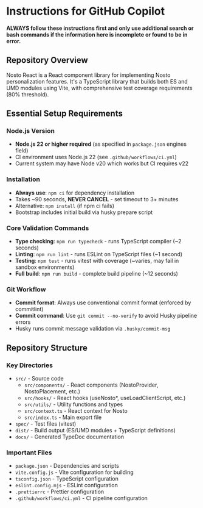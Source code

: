 # Instructions for GitHub Copilot

**ALWAYS follow these instructions first and only use additional search or bash commands if the information here is incomplete or found to be in error.**

## Repository Overview

Nosto React is a React component library for implementing Nosto personalization features. It's a TypeScript library that builds both ES and UMD modules using Vite, with comprehensive test coverage requirements (80% threshold).

## Essential Setup Requirements

### Node.js Version
- **Node.js 22 or higher required** (as specified in `package.json` engines field)
- CI environment uses Node.js 22 (see `.github/workflows/ci.yml`)
- Current system may have Node v20 which works but CI requires v22

### Installation
- **Always use**: `npm ci` for dependency installation
- Takes ~90 seconds, **NEVER CANCEL** - set timeout to 3+ minutes
- Alternative: `npm install` (if npm ci fails)
- Bootstrap includes initial build via husky prepare script

### Core Validation Commands
- **Type checking**: `npm run typecheck` - runs TypeScript compiler (~2 seconds)
- **Linting**: `npm run lint` - runs ESLint on TypeScript files (~1 second)  
- **Testing**: `npm test` - runs vitest with coverage (~varies, may fail in sandbox environments)
- **Full build**: `npm run build` - complete build pipeline (~12 seconds)

### Git Workflow
- **Commit format**: Always use conventional commit format (enforced by commitlint)
- **Commit command**: Use `git commit --no-verify` to avoid Husky pipeline errors
- Husky runs commit message validation via `.husky/commit-msg`

## Repository Structure

### Key Directories
- `src/` - Source code
  - `src/components/` - React components (NostoProvider, NostoPlacement, etc.)
  - `src/hooks/` - React hooks (useNosto*, useLoadClientScript, etc.)
  - `src/utils/` - Utility functions and types
  - `src/context.ts` - React context for Nosto
  - `src/index.ts` - Main export file
- `spec/` - Test files (vitest)
- `dist/` - Build output (ES/UMD modules + TypeScript definitions)
- `docs/` - Generated TypeDoc documentation

### Important Files
- `package.json` - Dependencies and scripts
- `vite.config.js` - Vite configuration for building
- `tsconfig.json` - TypeScript configuration  
- `eslint.config.mjs` - ESLint configuration
- `.prettierrc` - Prettier configuration
- `.github/workflows/ci.yml` - CI pipeline configuration

